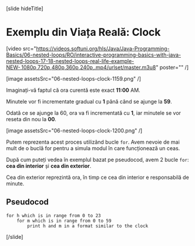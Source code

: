 
[slide hideTitle]
# Exemplu din Viața Reală: Clock

[video src="https://videos.softuni.org/hls/Java/Java-Programming-Basics/06-nested-loops/RO/interactive-programming-basics-with-java-nested-loops-17-18-nested-loops-real-life-example-NEW-,1080p,720p,480p,360p,240p,.mp4/urlset/master.m3u8" poster="" /]

[image assetsSrc="06-nested-loops-clock-1159.png" /] 

Imaginați-vă faptul că ora curentă este exact **11:00** AM. 

Minutele vor fi incrementate gradual cu **1** până când se ajunge la **59**. 

Odată ce se ajunge la 60, ora va fi incrementată cu **1**, iar minutele se vor reseta din nou la **00**. 

[image assetsSrc="06-nested-loops-clock-1200.png" /]

Putem reprezenta acest proces utilizând bucle `for`. Avem nevoie de mai mult de o buclă for pentru a simula modul în care funcționează un ceas.

După cum puteți vedea în exemplul bazat pe pseudocod, avem 2 bucle `for`: **cea din interior** și **cea din exterior**.

Cea din exterior reprezintă ora, în timp ce cea din interior e responsabilă de minute.

## Pseudocod
```
for h which is in range from 0 to 23
    for m which is in range from 0 to 59
        print h and m in a format similar to the clock
```
[/slide]
